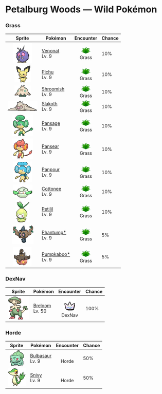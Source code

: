 # Petalburg Woods — Wild Pokémon

### Grass

| Sprite | Pokémon | Encounter | Chance |
|:------:|---------|:---------:|--------|
| ![Venonat](../../assets/sprites/venonat/front.gif "Venonat: Venonat is said to have evolved with a coat of thin, stiff hair that covers its entire body for protection. It possesses large eyes that never fail to spot even minuscule prey.") | [Venonat](../../pokemon/venonat.md/)<br>Lv. 9 | ![Grass](../../assets/encounter_types/grass.png "Grass")<br>Grass | 10% |
| ![Pichu](../../assets/sprites/pichu/front.gif "Pichu: When Pichu plays with others, it may short out electricity with another Pichu, creating a shower of sparks. In that event, this Pokémon will begin crying, startled by the flash of sparks.") | [Pichu](../../pokemon/pichu.md/)<br>Lv. 9 | ![Grass](../../assets/encounter_types/grass.png "Grass")<br>Grass | 10% |
| ![Shroomish](../../assets/sprites/shroomish/front.gif "Shroomish: If Shroomish senses danger, it shakes its body and scatters spores from the top of its head. This Pokémon’s spores are so toxic, they make trees and weeds wilt.") | [Shroomish](../../pokemon/shroomish.md/)<br>Lv. 9 | ![Grass](../../assets/encounter_types/grass.png "Grass")<br>Grass | 10% |
| ![Slakoth](../../assets/sprites/slakoth/front.gif "Slakoth: Slakoth’s heart beats just once a minute. Whatever happens, it is content to loaf around motionless. It is rare to see this Pokémon in motion.") | [Slakoth](../../pokemon/slakoth.md/)<br>Lv. 9 | ![Grass](../../assets/encounter_types/grass.png "Grass")<br>Grass | 10% |
| ![Pansage](../../assets/sprites/pansage/front.gif "Pansage: It’s good at finding berries and gathers them from all over. It’s kind enough to share them with friends.") | [Pansage](../../pokemon/pansage.md/)<br>Lv. 9 | ![Grass](../../assets/encounter_types/grass.png "Grass")<br>Grass | 10% |
| ![Pansear](../../assets/sprites/pansear/front.gif "Pansear: This Pokémon lives in caves in volcanoes. The fire within the tuft on its head can reach 600 degrees Fahrenheit.") | [Pansear](../../pokemon/pansear.md/)<br>Lv. 9 | ![Grass](../../assets/encounter_types/grass.png "Grass")<br>Grass | 10% |
| ![Panpour](../../assets/sprites/panpour/front.gif "Panpour: The water stored inside the tuft on its head is full of nutrients. Plants that receive its water grow large.") | [Panpour](../../pokemon/panpour.md/)<br>Lv. 9 | ![Grass](../../assets/encounter_types/grass.png "Grass")<br>Grass | 10% |
| ![Cottonee](../../assets/sprites/cottonee/front.gif "Cottonee: Perhaps because they feel more at ease in a group, they stick to others they find. They end up looking like a cloud.") | [Cottonee](../../pokemon/cottonee.md/)<br>Lv. 9 | ![Grass](../../assets/encounter_types/grass.png "Grass")<br>Grass | 10% |
| ![Petilil](../../assets/sprites/petilil/front.gif "Petilil: Since they prefer moist, nutrient-rich soil, the areas where Petilil live are known to be good for growing plants.") | [Petilil](../../pokemon/petilil.md/)<br>Lv. 9 | ![Grass](../../assets/encounter_types/grass.png "Grass")<br>Grass | 10% |
| ![Phantump*](../../assets/sprites/phantump/front.gif "Phantump*: According to old tales, these Pokémon are stumps possessed by the spirits of children who died while lost in the forest.") | [Phantump*](../../pokemon/phantump.md/)<br>Lv. 9 | ![Grass](../../assets/encounter_types/grass.png "Grass")<br>Grass | 5% |
| ![Pumpkaboo*](../../assets/sprites/pumpkaboo-average/front.gif "Pumpkaboo*: It is said to carry wandering spirits to the place where they belong so they can move on.") | [Pumpkaboo*](../../pokemon/pumpkaboo-average.md/)<br>Lv. 9 | ![Grass](../../assets/encounter_types/grass.png "Grass")<br>Grass | 5% |

### DexNav

| Sprite | Pokémon | Encounter | Chance |
|:------:|---------|:---------:|--------|
| ![Breloom](../../assets/sprites/breloom/front.gif "Breloom: The seeds ringing Breloom’s tail are made of hardened toxic spores. It is horrible to eat the seeds. Just taking a bite of this Pokémon’s seed will cause your stomach to rumble.") | [Breloom](../../pokemon/breloom.md/)<br>Lv. 50 | ![DexNav](../../assets/encounter_types/dexnav.png "DexNav")<br>DexNav | 100% |

### Horde

| Sprite | Pokémon | Encounter | Chance |
|:------:|---------|:---------:|--------|
| ![Bulbasaur](../../assets/sprites/bulbasaur/front.gif "Bulbasaur: Bulbasaur can be seen napping in bright sunlight. There is a seed on its back. By soaking up the sun’s rays, the seed grows progressively larger.") | [Bulbasaur](../../pokemon/bulbasaur.md/)<br>Lv. 9 | ![Horde](../../assets/encounter_types/horde.png "Horde")<br>Horde | 50% |
| ![Snivy](../../assets/sprites/snivy/front.gif "Snivy: They photosynthesize by bathing their tails in sunlight. When they are not feeling well, their tails droop.") | [Snivy](../../pokemon/snivy.md/)<br>Lv. 9 | ![Horde](../../assets/encounter_types/horde.png "Horde")<br>Horde | 50% |

